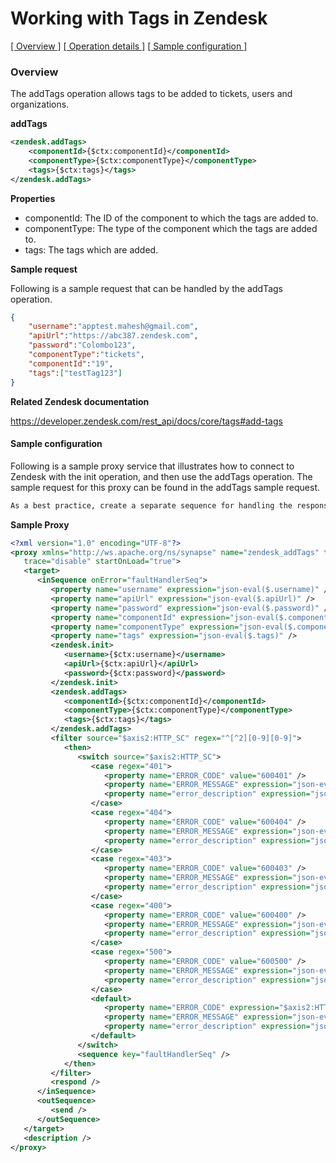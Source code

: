 # Working with Tags in Zendesk

[[  Overview ]](#overview)  [[ Operation details ]](#operation-details)  [[  Sample configuration  ]](#sample-configuration)

### Overview 


The addTags operation allows tags to be added to tickets, users and organizations.

**addTags**
```xml
<zendesk.addTags>
    <componentId>{$ctx:componentId}</componentId>
    <componentType>{$ctx:componentType}</componentType>
    <tags>{$ctx:tags}</tags>
</zendesk.addTags> 
```

**Properties**
* componentId: The ID of the component to which the tags are added to.
* componentType: The type of the component which the tags are added to.
* tags: The tags which are added.

**Sample request**

Following is a sample request that can be handled by the addTags operation.

```json
{
    "username":"apptest.mahesh@gmail.com",
    "apiUrl":"https://abc387.zendesk.com",
    "password":"Colombo123",
    "componentType":"tickets",
    "componentId":"19",
    "tags":["testTag123"]
}
```
**Related Zendesk documentation**

https://developer.zendesk.com/rest_api/docs/core/tags#add-tags

#### Sample configuration

Following is a sample proxy service that illustrates how to connect to Zendesk with the init operation, and then use the addTags operation. The sample request for this proxy can be found in the addTags sample request.
```xml
As a best practice, create a separate sequence for handling the response payload for errors. In the following sample, this sequence is "faultHandlerSeq".
```
**Sample Proxy**
```xml
<?xml version="1.0" encoding="UTF-8"?>
<proxy xmlns="http://ws.apache.org/ns/synapse" name="zendesk_addTags" transports="https,http" statistics="disable"
   trace="disable" startOnLoad="true">
   <target>
      <inSequence onError="faultHandlerSeq">
         <property name="username" expression="json-eval($.username)" />
         <property name="apiUrl" expression="json-eval($.apiUrl)" />
         <property name="password" expression="json-eval($.password)" />
         <property name="componentId" expression="json-eval($.componentId)" />
         <property name="componentType" expression="json-eval($.componentType)" />
         <property name="tags" expression="json-eval($.tags)" />
         <zendesk.init>
            <username>{$ctx:username}</username>
            <apiUrl>{$ctx:apiUrl}</apiUrl>
            <password>{$ctx:password}</password>
         </zendesk.init>
         <zendesk.addTags>
            <componentId>{$ctx:componentId}</componentId>
            <componentType>{$ctx:componentType}</componentType>
            <tags>{$ctx:tags}</tags>
         </zendesk.addTags>
         <filter source="$axis2:HTTP_SC" regex="^[^2][0-9][0-9]">
            <then>
               <switch source="$axis2:HTTP_SC">
                  <case regex="401">
                     <property name="ERROR_CODE" value="600401" />
                     <property name="ERROR_MESSAGE" expression="json-eval($.error)" />
                     <property name="error_description" expression="json-eval($.description)" />
                  </case>
                  <case regex="404">
                     <property name="ERROR_CODE" value="600404" />
                     <property name="ERROR_MESSAGE" expression="json-eval($.error)" />
                     <property name="error_description" expression="json-eval($.description)" />
                  </case>
                  <case regex="403">
                     <property name="ERROR_CODE" value="600403" />
                     <property name="ERROR_MESSAGE" expression="json-eval($.error)" />
                     <property name="error_description" expression="json-eval($.description)" />
                  </case>
                  <case regex="400">
                     <property name="ERROR_CODE" value="600400" />
                     <property name="ERROR_MESSAGE" expression="json-eval($.error)" />
                     <property name="error_description" expression="json-eval($.description)" />
                  </case>
                  <case regex="500">
                     <property name="ERROR_CODE" value="600500" />
                     <property name="ERROR_MESSAGE" expression="json-eval($.error)" />
                     <property name="error_description" expression="json-eval($.description)" />
                  </case>
                  <default>
                     <property name="ERROR_CODE" expression="$axis2:HTTP_SC" />
                     <property name="ERROR_MESSAGE" expression="json-eval($.error)" />
                     <property name="error_description" expression="json-eval($.description)" />
                  </default>
               </switch>
               <sequence key="faultHandlerSeq" />
            </then>
         </filter>
         <respond />
      </inSequence>
      <outSequence>
         <send />
      </outSequence>
   </target>
   <description />
</proxy>
```